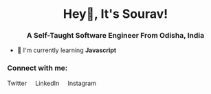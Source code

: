 <h1 align="center">Hey👋️, It's Sourav!</h1>
<h3 align="center">A Self-Taught Software Engineer From Odisha, India</h3>

- 🌱 I'm currently learning **Javascript**

<h3 align="left">Connect with me:</h3>
<p align="left">
<a href="https://twitter.com/souravstwt" style="text-decoration: none;">Twitter</a>
<a href="https://www.linkedin.com/in/sourav-kumar-79715725a/" style="text-decoration: none; margin: 0rem 1rem;">LinkedIn</a>
<a href="https://www.instagram.com/the.souravkumar/" style="text-decoration: none;">Instagram</a>
</p>
